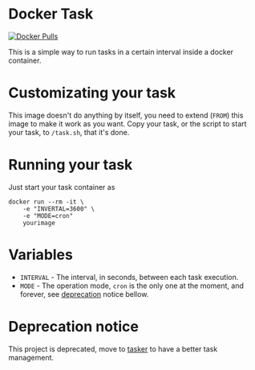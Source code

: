 # Docker Task
[![Docker Pulls](https://img.shields.io/docker/pulls/strm/task.svg?style=plastic)](https://hub.docker.com/r/strm/task/)

This is a simple way to run tasks in a certain interval inside a docker container.

# Customizating your task

This image doesn't do anything by itself, you need to extend (`FROM`) this image to make it work as you want. Copy your task, or the script to start your task, to `/task.sh`, that it's done.

# Running your task

Just start your task container as

```
docker run --rm -it \
	-e "INVERTAL=3600" \
	-e "MODE=cron"
	yourimage
```

# Variables

 * `INTERVAL` - The interval, in seconds, between each task execution.
 * `MODE` - The operation mode, `cron` is the only one at the moment, and forever, see [deprecation](/#deprecation-notice) notice bellow.

# Deprecation notice

This project is deprecated, move to [tasker](https://github.com/opsxcq/tasker) to have a better task management.

